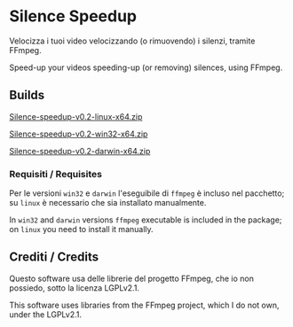 # Silence Speedup
Velocizza i tuoi video velocizzando (o rimuovendo) i silenzi, tramite FFmpeg.

Speed-up your videos speeding-up (or removing) silences, using FFmpeg.

## Builds

[Silence-speedup-v0.2-linux-x64.zip](https://mega.nz/file/Plc2ARYR#2BWSVF49GVbs2rpIYbzS8GtcLmwwf-F9dNSqDrvHZFw)

[Silence-speedup-v0.2-win32-x64.zip](https://mega.nz/file/DocE2ZoR#1Hm1TDSLli6GkY_KzQzIZgWxMNHyq_Ry32KnhBNKg5o)

[Silence-speedup-v0.2-darwin-x64.zip](https://mega.nz/file/bkFGGJSA#CU-QP-ciYT1VKa14MKBaCP5r8LNWr3b4-jNSFYLTKPI)

### Requisiti / Requisites
Per le versioni ``win32`` e ``darwin`` l'eseguibile di ``ffmpeg`` è incluso nel pacchetto; su ``linux`` è necessario che sia installato manualmente.

In ``win32`` and ``darwin`` versions ``ffmpeg`` executable is included in the package; on ``linux`` you need to install it manually.

## Crediti / Credits
Questo software usa delle librerie del progetto FFmpeg, che io non possiedo, sotto la licenza LGPLv2.1.

This software uses libraries from the FFmpeg project, which I do not own, under the LGPLv2.1.
